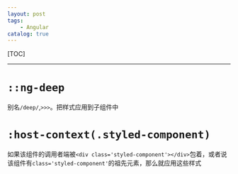 ```yaml
---
layout: post
tags: 
    - Angular
catalog: true
---
```


[TOC]

---

# `::ng-deep`

别名`/deep/`,`>>>`。把样式应用到子组件中

# `:host-context(.styled-component)`

如果该组件的调用者端被`<div class='styled-component'></div>`包着，或者说该组件有`class='styled-component'`的祖先元素，那么就应用这些样式